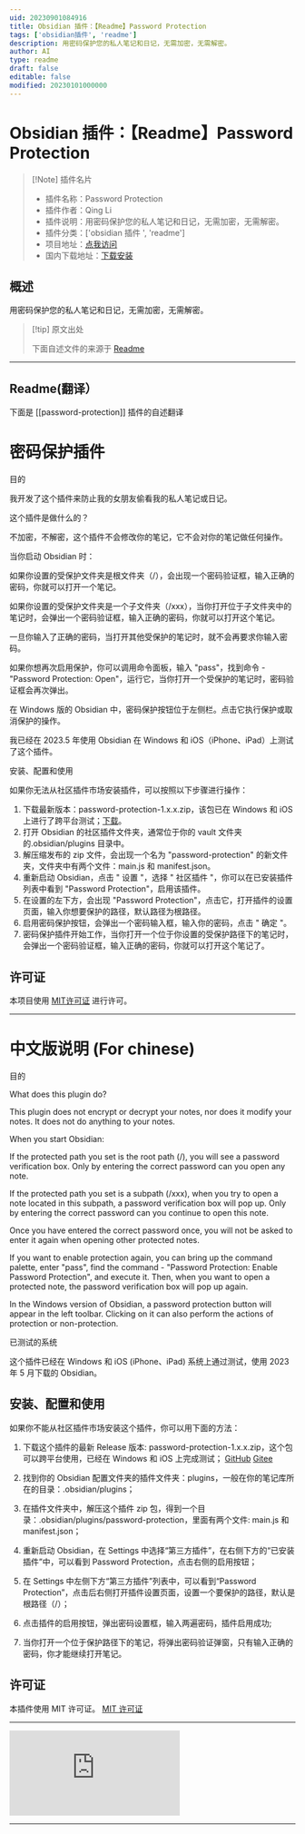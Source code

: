 ```yaml
---
uid: 20230901084916
title: Obsidian 插件：【Readme】Password Protection
tags: ['obsidian插件', 'readme']
description: 用密码保护您的私人笔记和日记，无需加密，无需解密。
author: AI
type: readme
draft: false
editable: false
modified: 20230101000000
---
```


# Obsidian 插件：【Readme】Password Protection

> [!Note] 插件名片
> - 插件名称：Password Protection
> - 插件作者：Qing Li
> - 插件说明：用密码保护您的私人笔记和日记，无需加密，无需解密。
> - 插件分类：['obsidian 插件 ', 'readme']
> - 项目地址：[点我访问](https://github.com/qing3962/password-protection)
> - 国内下载地址：[下载安装](https://pkmer.cn/products/plugin/pluginMarket/?password-protection)

## 概述

用密码保护您的私人笔记和日记，无需加密，无需解密。

> [!tip] 原文出处
>
>下面自述文件的来源于 [Readme](https://ghproxy.net/https://raw.githubusercontent.com/qing3962/password-protection/master/README.md)

---

## Readme(翻译）

下面是 [[password-protection]] 插件的自述翻译

# 密码保护插件

目的

我开发了这个插件来防止我的女朋友偷看我的私人笔记或日记。

这个插件是做什么的？

不加密，不解密，这个插件不会修改你的笔记，它不会对你的笔记做任何操作。

当你启动 Obsidian 时：

如果你设置的受保护文件夹是根文件夹（/），会出现一个密码验证框，输入正确的密码，你就可以打开一个笔记。

如果你设置的受保护文件夹是一个子文件夹（/xxx），当你打开位于子文件夹中的笔记时，会弹出一个密码验证框，输入正确的密码，你就可以打开这个笔记。

一旦你输入了正确的密码，当打开其他受保护的笔记时，就不会再要求你输入密码。

如果你想再次启用保护，你可以调用命令面板，输入 "pass"，找到命令 - "Password Protection: Open"，运行它，当你打开一个受保护的笔记时，密码验证框会再次弹出。

在 Windows 版的 Obsidian 中，密码保护按钮位于左侧栏。点击它执行保护或取消保护的操作。

我已经在 2023.5 年使用 Obsidian 在 Windows 和 iOS（iPhone、iPad）上测试了这个插件。

安装、配置和使用

如果你无法从社区插件市场安装插件，可以按照以下步骤进行操作：

1. 下载最新版本：password-protection-1.x.x.zip，该包已在 Windows 和 iOS 上进行了跨平台测试；[下载](https://github.com/qing3962/password-protection/releases)。
2. 打开 Obsidian 的社区插件文件夹，通常位于你的 vault 文件夹的.obsidian/plugins 目录中。
3. 解压缩发布的 zip 文件，会出现一个名为 "password-protection" 的新文件夹，文件夹中有两个文件：main.js 和 manifest.json。
4. 重新启动 Obsidian，点击 " 设置 "，选择 " 社区插件 "，你可以在已安装插件列表中看到 "Password Protection"，启用该插件。
5. 在设置的左下方，会出现 "Password Protection"，点击它，打开插件的设置页面，输入你想要保护的路径，默认路径为根路径。
6. 启用密码保护按钮，会弹出一个密码输入框，输入你的密码，点击 " 确定 "。
7. 密码保护插件开始工作，当你打开一个位于你设置的受保护路径下的笔记时，会弹出一个密码验证框，输入正确的密码，你就可以打开这个笔记了。

## 许可证

本项目使用 [MIT许可证](LICENSE) 进行许可。

------

# 中文版说明 (For chinese)

目的

What does this plugin do?

This plugin does not encrypt or decrypt your notes, nor does it modify your notes. It does not do anything to your notes.

When you start Obsidian:

If the protected path you set is the root path (/), you will see a password verification box. Only by entering the correct password can you open any note.

If the protected path you set is a subpath (/xxx), when you try to open a note located in this subpath, a password verification box will pop up. Only by entering the correct password can you continue to open this note.

Once you have entered the correct password once, you will not be asked to enter it again when opening other protected notes.

If you want to enable protection again, you can bring up the command palette, enter "pass", find the command - "Password Protection: Enable Password Protection", and execute it. Then, when you want to open a protected note, the password verification box will pop up again.

In the Windows version of Obsidian, a password protection button will appear in the left toolbar. Clicking on it can also perform the actions of protection or non-protection.

已测试的系统

这个插件已经在 Windows 和 iOS (iPhone、iPad) 系统上通过测试，使用 2023 年 5 月下载的 Obsidian。

## 安装、配置和使用

如果你不能从社区插件市场安装这个插件，你可以用下面的方法：

1. 下载这个插件的最新 Release 版本: password-protection-1.x.x.zip，这个包可以跨平台使用，已经在 Windows 和 iOS 上完成测试； [GitHub](https://github.com/qing3962/password-protection/releases)
[Gitee](https://gitee.com/qing3962/password-protection/)

2. 找到你的 Obsidian 配置文件夹的插件文件夹：plugins，一般在你的笔记库所在的目录：.obsidian/plugins；
3. 在插件文件夹中，解压这个插件 zip 包，得到一个目录：.obsidian/plugins/password-protection，里面有两个文件: main.js 和 manifest.json；
4. 重新启动 Obsidian，在 Settings 中选择“第三方插件”，在右侧下方的“已安装插件”中，可以看到 Password Protection，点击右侧的启用按钮；
5. 在 Settings 中左侧下方“第三方插件”列表中，可以看到“Password Protection”，点击后右侧打开插件设置页面，设置一个要保护的路径，默认是根路径（/）；
6. 点击插件的启用按钮，弹出密码设置框，输入两遍密码，插件启用成功;
7. 当你打开一个位于保护路径下的笔记，将弹出密码验证弹窗，只有输入正确的密码，你才能继续打开笔记。

## 许可证

本插件使用 MIT 许可证。 [MIT 许可证](LICENSE)

------

![Obsidian 下载量](https://img.shields.io/badge/dynamic/json?logo=obsidian&color=%23483699&label=下载量&query=%24%5B%22password-protection%22%5D.downloads&url=https%3A%2F%2Fraw.githubusercontent.com%2Fobsidianmd%2Fobsidian-releases%2Fmaster%2Fcommunity-plugin-stats.json)

------





